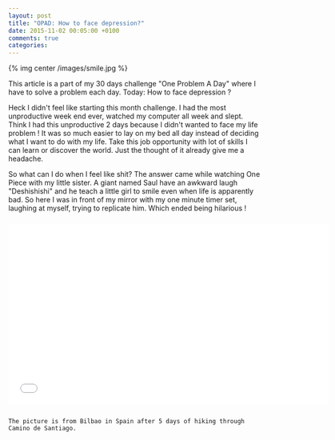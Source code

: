 ```yaml
---
layout: post
title: "OPAD: How to face depression?"
date: 2015-11-02 00:05:00 +0100
comments: true
categories:
---
```


{% img center /images/smile.jpg %}

This article is a part of my 30 days challenge "One Problem A Day" where I have to solve a problem each day. Today: How to face depression ?

<!-- more -->

Heck I didn't feel like starting this month challenge. I had the most unproductive week end ever, watched my computer all week and slept. Think I had this unproductive 2 days because I didn't wanted to face my life problem ! It was so much easier to lay on my bed all day instead of deciding what I want to do with my life. Take this job opportunity with lot of skills I can learn or discover the world. Just the thought of it already give me a headache.

So what can I do when I feel like shit? The answer came while watching One Piece with my little sister. A giant named Saul have an awkward laugh "Deshishishi" and he teach a little girl to smile even when life is apparently bad. So here I was in front of my mirror with my one minute timer set, laughing at myself, trying to replicate him. Which ended being hilarious !

<div class="iframe-responsive-wrapper">
    <img class="iframe-ratio" src="data:image/gif;base64,R0lGODlhEAAJAIAAAP///wAAACH5BAEAAAAALAAAAAAQAAkAAAIKhI+py+0Po5yUFQA7"/>
    <iframe src="//www.youtube.com/embed/-TrSNqBKmpA" width="640" height="360" frameborder="0" webkitAllowFullScreen mozallowfullscreen allowFullScreen></iframe>
</div>

~~~

The picture is from Bilbao in Spain after 5 days of hiking through Camino de Santiago.
